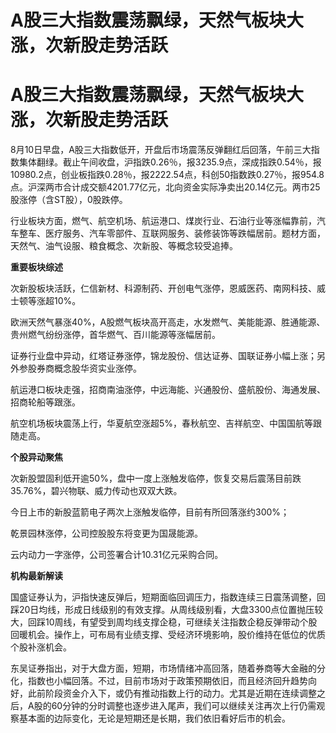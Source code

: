 # A股三大指数震荡飘绿，天然气板块大涨，次新股走势活跃

# A股三大指数震荡飘绿，天然气板块大涨，次新股走势活跃

8月10日早盘，A股三大指数低开，开盘后市场震荡反弹翻红后回落，午前三大指数集体翻绿。截止午间收盘，沪指跌0.26％，报3235.9点，深成指跌0.54％，报10980.2点，创业板指跌0.28％，报2222.54点，科创50指数跌0.27％，报954.8点。沪深两市合计成交额4201.77亿元，北向资金实际净卖出20.14亿元。两市25股涨停（含ST股），0股跌停。

行业板块方面，燃气、航空机场、航运港口、煤炭行业、石油行业等涨幅靠前，汽车整车、医疗服务、汽车零部件、互联网服务、装修装饰等跌幅居前。题材方面，天然气、油气设服、粮食概念、次新股、等概念较受追捧。

**重要板块综述**

次新股板块活跃，仁信新材、科源制药、开创电气涨停，恩威医药、南网科技、威士顿等涨超10%。

欧洲天然气暴涨40%，A股燃气板块高开高走，水发燃气、美能能源、胜通能源、贵州燃气纷纷涨停，首华燃气、百川能源等涨幅居前。

证券行业盘中异动，红塔证券涨停，锦龙股份、信达证券、国联证券小幅上涨；另外参股券商概念股华资实业涨停。

航运港口板块走强，招商南油涨停，中远海能、兴通股份、盛航股份、海通发展、招商轮船等跟涨。

航空机场板块震荡上行，华夏航空涨超5%，春秋航空、吉祥航空、中国国航等跟随走高。

**个股异动聚焦**

次新股盟固利低开逾50%，盘中一度上涨触发临停，恢复交易后震荡目前跌35.76%，碧兴物联、威力传动也双双大跌。

今日上市的新股蓝箭电子两次上涨触发临停，目前有所回落涨约300%；

乾景园林涨停，公司控股股东将变更为国晟能源。

云内动力一字涨停，公司签署合计10.31亿元采购合同。

**机构最新解读**

国盛证券认为，沪指快速反弹后，短期面临回调压力，指数连续三日震荡调整，回踩20日均线，形成日线级别的有效支撑。从周线级别看，大盘3300点位置抛压较大，回踩10周线，有望受到周均线支撑企稳，可继续关注指数企稳反弹带动个股回暖机会。操作上，可布局有业绩支撑、受经济环境影响，股价维持在低位的优质个股补涨机会。

东吴证券指出，对于大盘方面，短期，市场情绪冲高回落，随着券商等大金融的分化，指数也小幅回落。不过，目前市场对于政策预期依旧，而且经济回升趋势向好，此前阶段资金介入下，或仍有推动指数上行的动力。尤其是近期在连续调整之后，A股的60分钟的分时调整也逐步进入尾声，我们可以继续关注再次上行仍需观察基本面的边际变化，无论是短期还是长期，我们依旧看好后市的机会。

